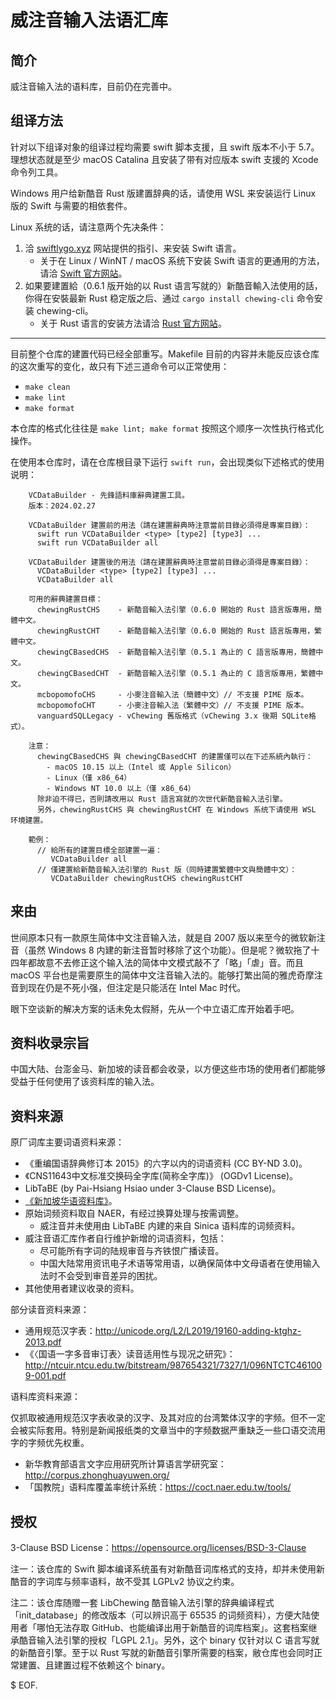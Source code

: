 # 威注音输入法语汇库

## 简介

威注音输入法的语料库，目前仍在完善中。

## 组译方法

针对以下组译对象的组译过程均需要 swift 脚本支援，且 swift 版本不小于 5.7。<br />理想状态就是至少 macOS Catalina 且安装了带有对应版本 swift 支援的 Xcode 命令列工具。

Windows 用户给新酷音 Rust 版建置辞典的话，请使用 WSL 来安装运行 Linux 版的 Swift 与需要的相依套件。

Linux 系统的话，请注意两个先决条件：
1. 洽 [swiftlygo.xyz](https://swiftlygo.xyz/) 网站提供的指引、来安装 Swift 语言。
    - 关于在 Linux / WinNT / macOS 系统下安装 Swift 语言的更通用的方法，请洽 [Swift 官方网站](https://www.swift.org/)。
2. 如果要建置給（0.6.1 版开始的以 Rust 语言写就的）新酷音輸入法使用的話，你得在安裝最新 Rust 稳定版之后、通过 `cargo install chewing-cli` 命令安装 chewing-cli。
    - 关于 Rust 语言的安装方法请洽 [Rust 官方网站](https://www.rust-lang.org/)。

------

目前整个仓库的建置代码已经全部重写。Makefile 目前的内容并未能反应该仓库的这次重写的变化，故只有下述三道命令可以正常使用：

- `make clean`
- `make lint`
- `make format`

本仓库的格式化往往是 `make lint; make format` 按照这个顺序一次性执行格式化操作。

在使用本仓库时，请在仓库根目录下运行 `swift run`，会出现类似下述格式的使用说明：

```
    VCDataBuilder - 先鋒語料庫辭典建置工具。
    版本：2024.02.27

    VCDataBuilder 建置前的用法（請在建置辭典時注意當前目錄必須得是專案目錄）：
      swift run VCDataBuilder <type> [type2] [type3] ...
      swift run VCDataBuilder all

    VCDataBuilder 建置後的用法（請在建置辭典時注意當前目錄必須得是專案目錄）：
      VCDataBuilder <type> [type2] [type3] ...
      VCDataBuilder all

    可用的辭典建置目標：
      chewingRustCHS    - 新酷音輸入法引擎（0.6.0 開始的 Rust 語言版專用，簡體中文。
      chewingRustCHT    - 新酷音輸入法引擎（0.6.0 開始的 Rust 語言版專用，繁體中文。
      chewingCBasedCHS  - 新酷音輸入法引擎（0.5.1 為止的 C 語言版專用，簡體中文。
      chewingCBasedCHT  - 新酷音輸入法引擎（0.5.1 為止的 C 語言版專用，繁體中文。
      mcbopomofoCHS     - 小麥注音輸入法（簡體中文）// 不支援 PIME 版本。
      mcbopomofoCHT     - 小麥注音輸入法（繁體中文）// 不支援 PIME 版本。
      vanguardSQLLegacy - vChewing 舊版格式（vChewing 3.x 後期 SQLite格式）。

    注意：
      chewingCBasedCHS 與 chewingCBasedCHT 的建置僅可以在下述系統內執行：
        - macOS 10.15 以上（Intel 或 Apple Silicon）
        - Linux（僅 x86_64）
        - Windows NT 10.0 以上（僅 x86_64）
      除非迫不得已，否則請改用以 Rust 語言寫就的次世代新酷音輸入法引擎。
      另外，chewingRustCHS 與 chewingRustCHT 在 Windows 系统下请使用 WSL 环境建置。

    範例：
      // 給所有的建置目標全部建置一遍：
         VCDataBuilder all
      // 僅建置給新酷音輸入法引擎的 Rust 版（同時建置繁體中文與簡體中文）：
         VCDataBuilder chewingRustCHS chewingRustCHT
```

## 来由

世间原本只有一款原生简体中文注音输入法，就是自 2007 版以来至今的微软新注音（虽然 Windows 8 内建的新注音暂时移除了这个功能）。但是呢？微软拖了十四年都故意不去修正这个输入法的简体中文模式敲不了「略」「虐」音。而且 macOS 平台也是需要原生的简体中文注音输入法的。能够打繁出简的雅虎奇摩注音到现在仍是不死小强，但注定是只能活在 Intel Mac 时代。

眼下空谈新的解决方案的话未免太假掰，先从一个中立语汇库开始着手吧。

## 资料收录宗旨

中国大陆、台澎金马、新加坡的读音都会收录，以方便这些市场的使用者们都能够受益于任何使用了该资料库的输入法。

## 资料来源

原厂词库主要词语资料来源：

- 《重编国语辞典修订本 2015》的六字以内的词语资料 (CC BY-ND 3.0)。
- 《CNS11643中文标准交换码全字库(简称全字库)》 (OGDv1 License)。
- LibTaBE (by Pai-Hsiang Hsiao under 3-Clause BSD License)。
- [《新加坡华语资料库》](https://www.languagecouncils.sg/mandarin/ch/learning-resources/singaporean-mandarin-database)。
- 原始词频资料取自 NAER，有经过换算处理与按需调整。
    - 威注音并未使用由 LibTaBE 内建的来自 Sinica 语料库的词频资料。
- 威注音语汇库作者自行维护新增的词语资料，包括：
    - 尽可能所有字词的陆规审音与齐铁恨广播读音。
    - 中国大陆常用资讯电子术语等常用语，以确保简体中文母语者在使用输入法时不会受到审音差异的困扰。
- 其他使用者建议收录的资料。

部分读音资料来源：

- 通用规范汉字表：http://unicode.org/L2/L2019/19160-adding-ktghz-2013.pdf
- 《〈国语一字多音审订表〉读音适用性与现况之研究》：http://ntcuir.ntcu.edu.tw/bitstream/987654321/7327/1/096NTCTC461009-001.pdf

语料库资料来源：

仅抓取被通用规范汉字表收录的汉字、及其对应的台湾繁体汉字的字频。但不一定会被实际套用。特别是新闻报纸类的文章当中的字频数据严重缺乏一些口语交流用字的字频优先权重。

- 新华教育部语言文字应用研究所计算语言学研究室：http://corpus.zhonghuayuwen.org/
- 「国教院」语料库覆盖率统计系统：https://coct.naer.edu.tw/tools/

## 授权

3-Clause BSD License：https://opensource.org/licenses/BSD-3-Clause

注一：该仓库的 Swift 脚本编译系统虽有对新酷音词库格式的支持，却并未使用新酷音的字词库与频率语料，故不受其 LGPLv2 协议之约束。

注二：该仓库随赠一套 LibChewing 酷音输入法引擎的辞典编译程式「init_database」的修改版本（可以辨识高于 65535 的词频资料），方便大陆使用者「哪怕无法存取 GitHub、也能编译出用于新酷音的词库档案」。这套档案继承酷音输入法引擎的授权「LGPL 2.1」。另外，这个 binary 仅针对以 C 语言写就的新酷音引擎。至于以 Rust 写就的新酷音引擎所需要的档案，敝仓库也会同时正常建置、且建置过程不依赖这个 binary。

$ EOF.
